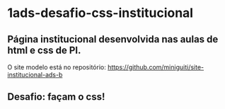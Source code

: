 # 1ads-desafio-css-institucional
## Página institucional desenvolvida nas aulas de html e css de PI. 

O site modelo está no repositório: https://github.com/miniguiti/site-institucional-ads-b

## Desafio: façam o css! 
